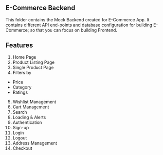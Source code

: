 ## E-Commerce Backend

This folder contains the Mock Backend created for E-Commerce App. It contains different API end-points and database configuration for building E-Commerce; so that you can focus on building Frontend.

## Features
1. Home Page
2. Product Listing Page
3. Single Product Page
4. Filters by
  + Price
  + Category
  + Ratings
5. Wishlist Management
6. Cart Management
7. Search
8. Loading & Alerts
9. Authentication
10. Sign-up
11. Login
12. Logout
13. Address Management
14. Checkout
